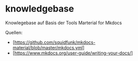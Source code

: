 # knowledgebase

Knowlegebase auf Basis der Tools Marterial for Mkdocs

Quellen:

* [https://github.com/squidfunk/mkdocs-material/blob/master/mkdocs.yml]
* [https://www.mkdocs.org/user-guide/writing-your-docs/]
